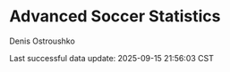 # Advanced Soccer Statistics
Denis Ostroushko

<!-- gfm -->

Last successful data update: 2025-09-15 21:56:03 CST
